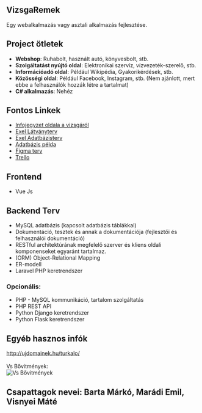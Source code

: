 ## VizsgaRemek

Egy webalkalmazás vagy asztali alkalmazás fejlesztése.

## Project ötletek

- **Webshop**: Ruhabolt, használt autó, könyvesbolt, stb.
- **Szolgáltatást nyújtó oldal**: Elektronikai szervíz, vízvezeték-szerelő, stb.
- **Információadó oldal**: Például Wikipédia, Gyakorikérdések, stb.
- **Közösségi oldal**: Például Facebook, Instagram, stb. (Nem ajánlott, mert ebbe a felhasználók hozzák létre a tartalmat)
- **C# alkalmazás**: Nehéz

## Fontos Linkek

- [Infojegyzet oldala a vizsgáról](https://infojegyzet.hu/webszerkesztes/zarodolgozat/) 
- [Exel Látványterv](https://blathy-my.sharepoint.com/:x:/g/personal/barta_marko_blathy_info/EVIGEpF27YpMotpUEDn05IUBRLOYAKuUG0YY1hPkIyic0A?e=vPkVbZ) 
- [Exel Adatbázisterv](https://blathy-my.sharepoint.com/:x:/g/personal/barta_marko_blathy_info/EeGavHAoHUJJvYUyvUniF-gBSZbE7X8OPcETYAPTcOPgmw?e=fXzVZQ) 
- [Adatbázis példa](https://cdn.nulab.com/learn-wp/app/uploads/2022/02/21193830/er-diagram-for-online-shopping.webp) 
- [Figma terv](https://www.figma.com/design/NypWkny8kwZDknhOojJnRZ/Figma-basics?node-id=601-9&node-type=canvas&t=W7o2lUSbeWyqjbbM-0) 
- [Trello](https://trello.com/invite/b/6734870d13efc1e9a0181859/ATTIeb980d09c6ea9ceb2ca7d6fe993e23f51515B938/vizsgaprojekt) 



## Frontend

- Vue Js

## Backend Terv

- MySQL adatbázis (kapcsolt adatbázis táblákkal)
- Dokumentáció, tesztek és annak a dokumentációja (fejlesztői és felhasználói dokumentáció)
- RESTful architektúrának megfelelő szerver és kliens oldali komponenseket egyaránt tartalmaz.
- (ORM) Object-Relational Mapping
- ER-modell
- Laravel PHP keretrendszer

### Opcionális:

- PHP - MySQL kommunikáció, tartalom szolgáltatás
- PHP REST API
- Python Django keretrendszer
- Python Flask keretrendszer

## Egyéb hasznos infók
http://ujdomainek.hu/turkalo/ \
\
Vs Bővitmények: \
![Vs Bővitmények](https://github.com/user-attachments/assets/a9425fca-4aee-4b00-830a-c116aabbc0ae)
## Csapattagok nevei: Barta Márkó, Marádi Emil, Visnyei Máté 


